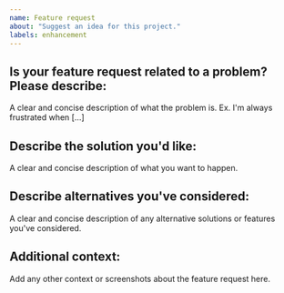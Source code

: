 ```yaml
---
name: Feature request
about: "Suggest an idea for this project."
labels: enhancement
---
```


## Is your feature request related to a problem? Please describe:
A clear and concise description of what the problem is. Ex. I'm always frustrated when [...]

## Describe the solution you'd like:
A clear and concise description of what you want to happen.

## Describe alternatives you've considered:
A clear and concise description of any alternative solutions or features you've considered.

## Additional context:
Add any other context or screenshots about the feature request here.
